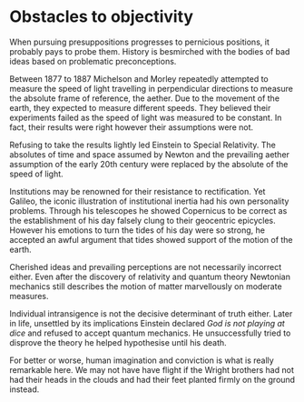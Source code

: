 # Obstacles to objectivity

When pursuing presuppositions progresses to pernicious positions, it probably
pays to probe them. History is besmirched with the bodies of bad ideas
based on problematic preconceptions.

Between 1877 to 1887 Michelson and Morley repeatedly attempted to measure the
speed of light travelling in perpendicular directions to measure the absolute
frame of reference, the aether. Due to the movement of the earth, they expected
to measure different speeds. They believed their experiments failed as the
speed of light was measured to be constant. In fact, their results were right
however their assumptions were not.

Refusing to take the results lightly led Einstein to Special Relativity. The
absolutes of time and space assumed by Newton and the prevailing aether
assumption of the early 20th century were replaced by the absolute of the speed
of light.

Institutions may be renowned for their resistance to rectification. Yet
Galileo, the iconic illustration of institutional inertia had his own
personality problems. Through his telescopes he showed Copernicus to be correct
as the establishment of his day falsely clung to their geocentric epicycles.
However his emotions to turn the tides of his day were so strong, he accepted
an awful argument that tides showed support of the motion of the earth.

Cherished ideas and prevailing perceptions are not necessarily incorrect
either. Even after the discovery of relativity and quantum theory Newtonian
mechanics still describes the motion of matter marvellously on moderate
measures.

Individual intransigence is not the decisive determinant of truth either.
Later in life, unsettled by its implications Einstein declared *God is not
playing at dice* and refused to accept quantum mechanics. He unsuccessfully
tried to disprove the theory he helped hypothesise until his death.

For better or worse, human imagination and conviction is what is really
remarkable here. We may not have have flight if the Wright brothers had not had
their heads in the clouds and had their feet planted firmly on the ground
instead.

